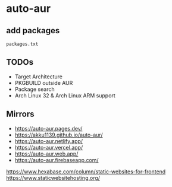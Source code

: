 # auto-aur

## add packages

`packages.txt`

## TODOs

- Target Architecture
- PKGBUILD outside AUR
- Package search
- Arch Linux 32 & Arch Linux ARM support

## Mirrors

- https://auto-aur.pages.dev/
- https://akku1139.github.io/auto-aur/
- https://auto-aur.netlify.app/
- https://auto-aur.vercel.app/
- https://auto-aur.web.app/
- https://auto-aur.firebaseapp.com/

https://www.hexabase.com/column/static-websites-for-frontend
https://www.staticwebsitehosting.org/
